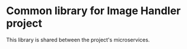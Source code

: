 # Common library for Image Handler project

This library is shared between the project's microservices.